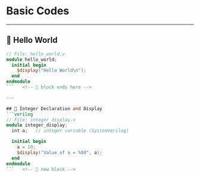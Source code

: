 # Basic Codes  

---

## 📜 Hello World  
```verilog
// File: hello_world.v
module hello_world;
  initial begin
    $display("Hello World\n");
  end
endmodule
```   <!-- 🔹 block ends here -->

---

## 📜 Integer Declaration and Display  
```verilog
// File: integer_display.v
module integer_display;
  int a;   // integer variable (SystemVerilog)

  initial begin
    a = 10;  
    $display("Value of a = %0d", a);
  end
endmodule
```   <!-- 🔹 new block -->
